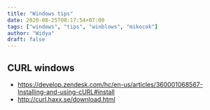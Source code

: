 ```yaml
---
title: "Windows tips"
date: 2020-08-25T08:17:54+07:00
tags: ["windows", "tips", "winblows", "mikocok"]
author: "Widya"
draft: false
---
```


## CURL windows
* https://develop.zendesk.com/hc/en-us/articles/360001068567-Installing-and-using-cURL#install
* http://curl.haxx.se/download.html


